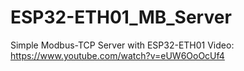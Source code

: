 # ESP32-ETH01_MB_Server
Simple Modbus-TCP Server with ESP32-ETH01
Video: https://www.youtube.com/watch?v=eUW6OoOcUf4
